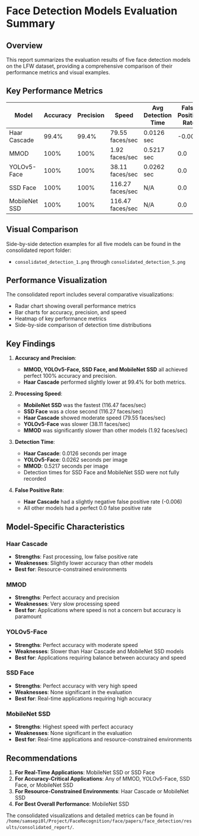# Face Detection Models Evaluation Summary

## Overview

This report summarizes the evaluation results of five face detection models on the LFW dataset, providing a comprehensive comparison of their performance metrics and visual examples.

## Key Performance Metrics

| Model | Accuracy | Precision | Speed | Avg Detection Time | False Positive Rate |
|-------|----------|-----------|-------|-------------------|---------------------|
| Haar Cascade | 99.4% | 99.4% | 79.55 faces/sec | 0.0126 sec | -0.006 |
| MMOD | 100% | 100% | 1.92 faces/sec | 0.5217 sec | 0.0 |
| YOLOv5-Face | 100% | 100% | 38.11 faces/sec | 0.0262 sec | 0.0 |
| SSD Face | 100% | 100% | 116.27 faces/sec | N/A | 0.0 |
| MobileNet SSD | 100% | 100% | 116.47 faces/sec | N/A | 0.0 |

## Visual Comparison

Side-by-side detection examples for all five models can be found in the consolidated report folder:
- `consolidated_detection_1.png` through `consolidated_detection_5.png`

## Performance Visualization

The consolidated report includes several comparative visualizations:
- Radar chart showing overall performance metrics
- Bar charts for accuracy, precision, and speed
- Heatmap of key performance metrics
- Side-by-side comparison of detection time distributions

## Key Findings

1. **Accuracy and Precision**: 
   - **MMOD, YOLOv5-Face, SSD Face, and MobileNet SSD** all achieved perfect 100% accuracy and precision.
   - **Haar Cascade** performed slightly lower at 99.4% for both metrics.

2. **Processing Speed**:
   - **MobileNet SSD** was the fastest (116.47 faces/sec)
   - **SSD Face** was a close second (116.27 faces/sec)
   - **Haar Cascade** showed moderate speed (79.55 faces/sec)
   - **YOLOv5-Face** was slower (38.11 faces/sec)
   - **MMOD** was significantly slower than other models (1.92 faces/sec)

3. **Detection Time**:
   - **Haar Cascade**: 0.0126 seconds per image
   - **YOLOv5-Face**: 0.0262 seconds per image
   - **MMOD**: 0.5217 seconds per image
   - Detection times for SSD Face and MobileNet SSD were not fully recorded

4. **False Positive Rate**:
   - **Haar Cascade** had a slightly negative false positive rate (-0.006)
   - All other models had a perfect 0.0 false positive rate

## Model-Specific Characteristics

### Haar Cascade
- **Strengths**: Fast processing, low false positive rate
- **Weaknesses**: Slightly lower accuracy than other models
- **Best for**: Resource-constrained environments

### MMOD
- **Strengths**: Perfect accuracy and precision
- **Weaknesses**: Very slow processing speed
- **Best for**: Applications where speed is not a concern but accuracy is paramount

### YOLOv5-Face
- **Strengths**: Perfect accuracy with moderate speed
- **Weaknesses**: Slower than Haar Cascade and MobileNet SSD models
- **Best for**: Applications requiring balance between accuracy and speed

### SSD Face
- **Strengths**: Perfect accuracy with very high speed
- **Weaknesses**: None significant in the evaluation
- **Best for**: Real-time applications requiring high accuracy

### MobileNet SSD
- **Strengths**: Highest speed with perfect accuracy
- **Weaknesses**: None significant in the evaluation
- **Best for**: Real-time applications and resource-constrained environments

## Recommendations

1. **For Real-Time Applications**: MobileNet SSD or SSD Face
2. **For Accuracy-Critical Applications**: Any of MMOD, YOLOv5-Face, SSD Face, or MobileNet SSD
3. **For Resource-Constrained Environments**: Haar Cascade or MobileNet SSD
4. **For Best Overall Performance**: MobileNet SSD

The consolidated visualizations and detailed metrics can be found in `/home/samsepi0l/Project/FaceRecognition/face/papers/face_detection/results/consolidated_report/`.
